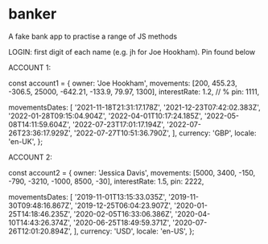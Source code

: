 # banker
A fake bank app to practise a range of JS methods

LOGIN: first digit of each name (e.g. jh for Joe Hookham). Pin found below

ACCOUNT 1:

const account1 = {
  owner: 'Joe Hookham',
  movements: [200, 455.23, -306.5, 25000, -642.21, -133.9, 79.97, 1300],
  interestRate: 1.2, // %
  pin: 1111,

  movementsDates: [
    '2021-11-18T21:31:17.178Z',
    '2021-12-23T07:42:02.383Z',
    '2022-01-28T09:15:04.904Z',
    '2022-04-01T10:17:24.185Z',
    '2022-05-08T14:11:59.604Z',
    '2022-07-23T17:01:17.194Z',
    '2022-07-26T23:36:17.929Z',
    '2022-07-27T10:51:36.790Z',
  ],
  currency: 'GBP',
  locale: 'en-UK',
};

ACCOUNT 2:

const account2 = {
  owner: 'Jessica Davis',
  movements: [5000, 3400, -150, -790, -3210, -1000, 8500, -30],
  interestRate: 1.5,
  pin: 2222,

  movementsDates: [
    '2019-11-01T13:15:33.035Z',
    '2019-11-30T09:48:16.867Z',
    '2019-12-25T06:04:23.907Z',
    '2020-01-25T14:18:46.235Z',
    '2020-02-05T16:33:06.386Z',
    '2020-04-10T14:43:26.374Z',
    '2020-06-25T18:49:59.371Z',
    '2020-07-26T12:01:20.894Z',
  ],
  currency: 'USD',
  locale: 'en-US',
};
